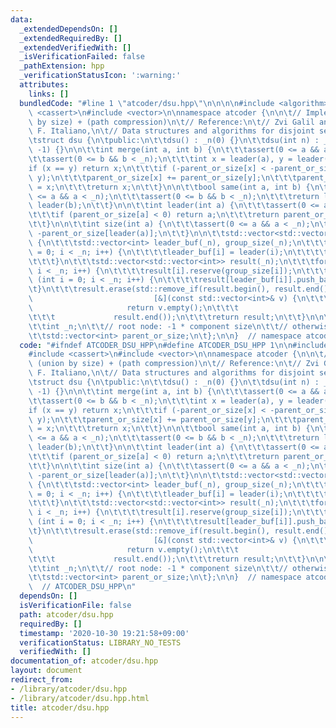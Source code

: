 ```yaml
---
data:
  _extendedDependsOn: []
  _extendedRequiredBy: []
  _extendedVerifiedWith: []
  _isVerificationFailed: false
  _pathExtension: hpp
  _verificationStatusIcon: ':warning:'
  attributes:
    links: []
  bundledCode: "#line 1 \"atcoder/dsu.hpp\"\n\n\n\n#include <algorithm>\n#include\
    \ <cassert>\n#include <vector>\n\nnamespace atcoder {\n\n\t// Implement (union\
    \ by size) + (path compression)\n\t// Reference:\n\t// Zvi Galil and Giuseppe\
    \ F. Italiano,\n\t// Data structures and algorithms for disjoint set union problems\n\
    \tstruct dsu {\n\tpublic:\n\t\tdsu() : _n(0) {}\n\t\tdsu(int n) : _n(n), parent_or_size(n,\
    \ -1) {}\n\n\t\tint merge(int a, int b) {\n\t\t\tassert(0 <= a && a < _n);\n\t\
    \t\tassert(0 <= b && b < _n);\n\t\t\tint x = leader(a), y = leader(b);\n\t\t\t\
    if (x == y) return x;\n\t\t\tif (-parent_or_size[x] < -parent_or_size[y]) std::swap(x,\
    \ y);\n\t\t\tparent_or_size[x] += parent_or_size[y];\n\t\t\tparent_or_size[y]\
    \ = x;\n\t\t\treturn x;\n\t\t}\n\n\t\tbool same(int a, int b) {\n\t\t\tassert(0\
    \ <= a && a < _n);\n\t\t\tassert(0 <= b && b < _n);\n\t\t\treturn leader(a) ==\
    \ leader(b);\n\t\t}\n\n\t\tint leader(int a) {\n\t\t\tassert(0 <= a && a < _n);\n\
    \t\t\tif (parent_or_size[a] < 0) return a;\n\t\t\treturn parent_or_size[a] = leader(parent_or_size[a]);\n\
    \t\t}\n\n\t\tint size(int a) {\n\t\t\tassert(0 <= a && a < _n);\n\t\t\treturn\
    \ -parent_or_size[leader(a)];\n\t\t}\n\n\t\tstd::vector<std::vector<int>> groups()\
    \ {\n\t\t\tstd::vector<int> leader_buf(_n), group_size(_n);\n\t\t\tfor (int i\
    \ = 0; i < _n; i++) {\n\t\t\t\tleader_buf[i] = leader(i);\n\t\t\t\tgroup_size[leader_buf[i]]++;\n\
    \t\t\t}\n\t\t\tstd::vector<std::vector<int>> result(_n);\n\t\t\tfor (int i = 0;\
    \ i < _n; i++) {\n\t\t\t\tresult[i].reserve(group_size[i]);\n\t\t\t}\n\t\t\tfor\
    \ (int i = 0; i < _n; i++) {\n\t\t\t\tresult[leader_buf[i]].push_back(i);\n\t\t\
    \t}\n\t\t\tresult.erase(std::remove_if(result.begin(), result.end(),\n\t\t\t \
    \                           [&](const std::vector<int>& v) {\n\t\t\t\t       \
    \                     return v.empty();\n\t\t\t                            }),\n\
    \t\t\t             result.end());\n\t\t\treturn result;\n\t\t}\n\n\tprivate:\n\
    \t\tint _n;\n\t\t// root node: -1 * component size\n\t\t// otherwise: parent\n\
    \t\tstd::vector<int> parent_or_size;\n\t};\n\n}  // namespace atcoder\n\n\n"
  code: "#ifndef ATCODER_DSU_HPP\n#define ATCODER_DSU_HPP 1\n\n#include <algorithm>\n\
    #include <cassert>\n#include <vector>\n\nnamespace atcoder {\n\n\t// Implement\
    \ (union by size) + (path compression)\n\t// Reference:\n\t// Zvi Galil and Giuseppe\
    \ F. Italiano,\n\t// Data structures and algorithms for disjoint set union problems\n\
    \tstruct dsu {\n\tpublic:\n\t\tdsu() : _n(0) {}\n\t\tdsu(int n) : _n(n), parent_or_size(n,\
    \ -1) {}\n\n\t\tint merge(int a, int b) {\n\t\t\tassert(0 <= a && a < _n);\n\t\
    \t\tassert(0 <= b && b < _n);\n\t\t\tint x = leader(a), y = leader(b);\n\t\t\t\
    if (x == y) return x;\n\t\t\tif (-parent_or_size[x] < -parent_or_size[y]) std::swap(x,\
    \ y);\n\t\t\tparent_or_size[x] += parent_or_size[y];\n\t\t\tparent_or_size[y]\
    \ = x;\n\t\t\treturn x;\n\t\t}\n\n\t\tbool same(int a, int b) {\n\t\t\tassert(0\
    \ <= a && a < _n);\n\t\t\tassert(0 <= b && b < _n);\n\t\t\treturn leader(a) ==\
    \ leader(b);\n\t\t}\n\n\t\tint leader(int a) {\n\t\t\tassert(0 <= a && a < _n);\n\
    \t\t\tif (parent_or_size[a] < 0) return a;\n\t\t\treturn parent_or_size[a] = leader(parent_or_size[a]);\n\
    \t\t}\n\n\t\tint size(int a) {\n\t\t\tassert(0 <= a && a < _n);\n\t\t\treturn\
    \ -parent_or_size[leader(a)];\n\t\t}\n\n\t\tstd::vector<std::vector<int>> groups()\
    \ {\n\t\t\tstd::vector<int> leader_buf(_n), group_size(_n);\n\t\t\tfor (int i\
    \ = 0; i < _n; i++) {\n\t\t\t\tleader_buf[i] = leader(i);\n\t\t\t\tgroup_size[leader_buf[i]]++;\n\
    \t\t\t}\n\t\t\tstd::vector<std::vector<int>> result(_n);\n\t\t\tfor (int i = 0;\
    \ i < _n; i++) {\n\t\t\t\tresult[i].reserve(group_size[i]);\n\t\t\t}\n\t\t\tfor\
    \ (int i = 0; i < _n; i++) {\n\t\t\t\tresult[leader_buf[i]].push_back(i);\n\t\t\
    \t}\n\t\t\tresult.erase(std::remove_if(result.begin(), result.end(),\n\t\t\t \
    \                           [&](const std::vector<int>& v) {\n\t\t\t\t       \
    \                     return v.empty();\n\t\t\t                            }),\n\
    \t\t\t             result.end());\n\t\t\treturn result;\n\t\t}\n\n\tprivate:\n\
    \t\tint _n;\n\t\t// root node: -1 * component size\n\t\t// otherwise: parent\n\
    \t\tstd::vector<int> parent_or_size;\n\t};\n\n}  // namespace atcoder\n\n#endif\
    \  // ATCODER_DSU_HPP\n"
  dependsOn: []
  isVerificationFile: false
  path: atcoder/dsu.hpp
  requiredBy: []
  timestamp: '2020-10-30 19:21:58+09:00'
  verificationStatus: LIBRARY_NO_TESTS
  verifiedWith: []
documentation_of: atcoder/dsu.hpp
layout: document
redirect_from:
- /library/atcoder/dsu.hpp
- /library/atcoder/dsu.hpp.html
title: atcoder/dsu.hpp
---
```

